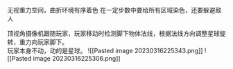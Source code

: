 无视重力空间，曲折环境有序着色
在一定步数中要给所有区域染色，还要躲避敌人

顶视角摄像机跟随玩家，玩家移动时检测脚下物体法线，根据法线方向调整星球旋转，重力向玩家脚下。  
玩家本身不动，动的是星球。
![[Pasted image 20230316225343.png]]
![[Pasted image 20230316225306.png]]